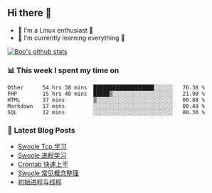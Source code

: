 ## Hi there 👋
* 🔭 I’m a Linux enthusiast 🐧️
* 🏃️ I’m currently learning everything 🏃️

[![Boo's github stats](https://github-readme-stats.vercel.app/api?username=0xAiKang)](https://github.com/anuraghazra/github-readme-stats)

<!-- [![Most Used Langs](https://github-readme-stats.vercel.app/api/top-langs/?username=0xAiKang)](https://github.com/anuraghazra/github-readme-stats) -->

### 📊 This week I spent my time on
<!--START_SECTION:waka-->
```text
Other      54 hrs 38 mins  ███████████████████░░░░░░   76.38 % 
PHP        15 hrs 40 mins  █████▒░░░░░░░░░░░░░░░░░░░   21.90 % 
HTML       37 mins         ▒░░░░░░░░░░░░░░░░░░░░░░░░   00.88 % 
Markdown   17 mins         ░░░░░░░░░░░░░░░░░░░░░░░░░   00.40 % 
SQL        12 mins         ░░░░░░░░░░░░░░░░░░░░░░░░░   00.30 % 
```
<!--END_SECTION:waka-->

### 📕 Latest Blog Posts
<!-- BLOG-POST-LIST:START -->
- [Swoole Tcp 学习](https://www.0x2beace.com/swoole-tcp-learning/)
- [Swoole 进程学习](https://www.0x2beace.com/swoole-process-learning/)
- [Crontab 快速上手](https://www.0x2beace.com/crontab-quick-start/)
- [Swoole 常见概念整理](https://www.0x2beace.com/sorting-out-some-concepts-in-swoole/)
- [初始进程与线程](https://www.0x2beace.com/initial-process-and-thread/)
<!-- BLOG-POST-LIST:END -->

